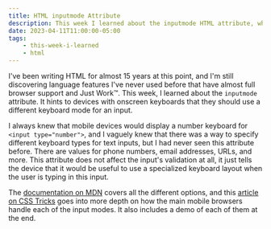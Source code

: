 ```yaml
---
title: HTML inputmode Attribute
description: This week I learned about the inputmode HTML attribute, which provides hints to devices with onscreen keyboards about which kind of keyboard to display.
date: 2023-04-11T11:00:00-05:00
tags:
    - this-week-i-learned
    - html
---
```

I've been writing HTML for almost 15 years at this point, and I'm still discovering language features I've never used before that have almost full browser support and Just Work&trade;. This week, I learned about the <code class="language-markup">inputmode</code> attribute. It hints to devices with onscreen keyboards that they should use a different keyboard mode for an input.

I always knew that mobile devices would display a number keyboard for <code class="language-markup">&lt;input type="number"&gt;</code>, and I vaguely knew that there was a way to specify different keyboard types for text inputs, but I had never seen this attribute before. There are values for phone numbers, email addresses, URLs, and more. This attribute does not affect the input's validation at all, it just tells the device that it would be useful to use a specialized keyboard layout when the user is typing in this input.

The [documentation on MDN](https://developer.mozilla.org/en-US/docs/Web/HTML/Global_attributes/inputmode) covers all the different options, and this [article on CSS Tricks](https://css-tricks.com/everything-you-ever-wanted-to-know-about-inputmode/) goes into more depth on how the main mobile browsers handle each of the input modes. It also includes a demo of each of them at the end.

<link rel="stylesheet" href="https://cdnjs.cloudflare.com/ajax/libs/prism/9000.0.1/themes/prism-tomorrow.min.css" integrity="sha512-kSwGoyIkfz4+hMo5jkJngSByil9jxJPKbweYec/UgS+S1EgE45qm4Gea7Ks2oxQ7qiYyyZRn66A9df2lMtjIsw==" crossorigin="anonymous" referrerpolicy="no-referrer">
<script src="https://cdnjs.cloudflare.com/ajax/libs/prism/9000.0.1/prism.min.js" integrity="sha512-UOoJElONeUNzQbbKQbjldDf9MwOHqxNz49NNJJ1d90yp+X9edsHyJoAs6O4K19CZGaIdjI5ohK+O2y5lBTW6uQ==" crossorigin="anonymous" referrerpolicy="no-referrer"></script>
<script src="https://cdnjs.cloudflare.com/ajax/libs/prism/9000.0.1/components/prism-markup.min.js" integrity="sha512-ebGmE5FR6s8b4k/BC8DDNt0Q+Ap+tiUDxnnYC7uUBnx5XLf+ztbK+Oed+Ajai2rymIbpY8jIouHSCQpSav53uA==" crossorigin="anonymous" referrerpolicy="no-referrer"></script>
